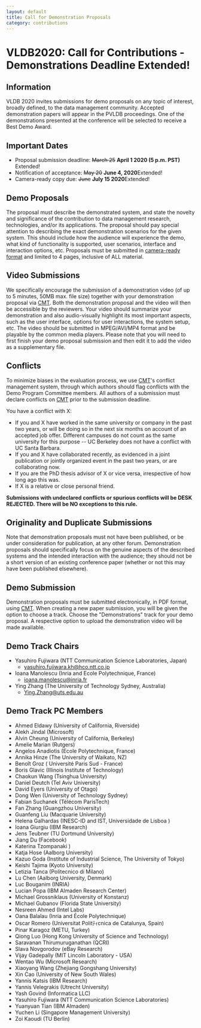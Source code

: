 ```yaml
---
layout: default
title: Call for Demonstration Proposals
category: contributions
---
```


# VLDB2020: Call for Contributions - Demonstrations <span class="badge">Deadline Extended!</span>

## Information

VLDB 2020 invites submissions for demo proposals on any topic of interest, broadly defined, to the data management community. Accepted demonstration papers will appear in the PVLDB proceedings. One of the demonstrations presented at the conference will be selected to receive a Best Demo Award.

## Important Dates

* Proposal submission deadline: <s>March 25</s> **April 1 2020 (5 p.m. PST)** <span class="badge">Extended!</span>
* Notification of acceptance: <s>May 20</s> **June 4, 2020**<span class="badge">Extended!</span>
* Camera-ready copy due: <s>June</s> **July 15 2020**<span class="badge">Extended!</span>

## Demo Proposals

The proposal must describe the demonstrated system, and state the novelty and significance of the contribution to data management research, technologies, and/or its applications. The proposal should pay special attention to describing the exact demonstration scenarios for the given system. This should include how the audience will experience the demo, what kind of functionality is supported, user scenarios, interface and interaction options, etc. Proposals must be submitted in [camera-ready format](https://vldb2020.org/formatting-guidelines.html) and limited to 4 pages, inclusive of ALL material.

## Video Submissions

We specifically encourage the submission of a demonstration video (of up to 5 minutes, 50MB max. file size) together with your demonstration proposal via [CMT](https://cmt3.research.microsoft.com/VLDB2020/). Both the demonstration proposal and the video will then be accessible by the reviewers. Your video should summarize your demonstration and also audio-visually highlight its most important aspects, such as the user interface, options for user interactions, the system setup, etc. The video should be submitted in MPEG/AVI/MP4 format and be playable by the common media players. Please note that you will need to first finish your demo proposal submission and then edit it to add the video as a supplementary file.

## Conflicts

To minimize biases in the evaluation process, we use [CMT](https://cmt3.research.microsoft.com/VLDB2020/)'s conflict management system, through which authors should flag conflicts with the Demo Program Committee members. All authors of a submission must declare conflicts on [CMT](https://cmt3.research.microsoft.com/VLDB2020/) prior to the submission deadline.

You have a conflict with X:
* If you and X have worked in the same university or company in the past two years, or will be doing so in the next six months on account of an accepted job offer. Different campuses do not count as the same university for this purpose -- UC Berkeley does not have a conflict with UC Santa Barbara.
* If you and X have collaborated recently, as evidenced in a joint publication or jointly organized event in the past two years, or are collaborating now.
* If you are the PhD thesis advisor of X or vice versa, irrespective of how long ago this was.
* If X is a relative or close personal friend.

**Submissions with undeclared conflicts or spurious conflicts will be DESK REJECTED. There will be NO exceptions to this rule.**

## Originality and Duplicate Submissions

Note that demonstration proposals must not have been published, or be under consideration for publication, at any other forum. Demonstration proposals should specifically focus on the genuine aspects of the described systems and the intended interaction with the audience; they should not be a short version of an existing conference paper (whether or not this may have been published elsewhere).

## Demo Submission

Demonstration proposals must be submitted electronically, in PDF format, using [CMT](https://cmt3.research.microsoft.com/VLDB2020/). When creating a new paper submission, you will be given the option to choose a track. Choose the "Demonstrations" track for your demo proposal. A respective option to upload the demonstration video will be made available.

## Demo Track Chairs

* Yasuhiro Fujiwara (NTT Communication Science Laboratories, Japan)
  * <yasuhiro.fujiwara.kh@hco.ntt.co.jp>
* Ioana Manolescu (Inria and Ecole Polytechnique, France)
  * <ioana.manolescu@inria.fr>
* Ying Zhang (The University of Technology Sydney, Australia)
  * <Ying.Zhang@uts.edu.au>

## Demo Track PC Members

* Ahmed	Eldawy	(University of California, Riverside)
* Alekh 	Jindal	(Microsoft)
* Alvin	Cheung	(University of California, Berkeley)
* Amelie	Marian	(Rutgers)
* Angelos	Anadiotis	(Ecole Polytechnique, France)
* Annika 	Hinze	(The University of Waikato, NZ)
* Benoît	Groz	( Université Paris Sud - France)
* Boris	Glavic	(Illinois Institute of Technology)
* Chaokun	Wang	(Tsinghua University)
* Daniel	Deutch	(Tel Aviv University)
* David	Eyers	(University of Otago)
* Dong	Wen	(University of Technology Sydney)
* Fabian	Suchanek	(Télécom ParisTech)
* Fan	Zhang	(Guangzhou University)
* Guanfeng	Liu	(Macquarie University)
* Helena	Galhardas	(INESC-ID and IST, Universidade de Lisboa )
* Ioana	Giurgiu	(IBM Research)
* Jens	Teubner	(TU Dortmund University)
* Jiang	Du	(Facebook)
* Katerina	Tzompanaki		)
* Katja	Hose	(Aalborg University)
* Kazuo 	Goda	(Institute of Industrial Science, The University of Tokyo)
* Keishi	Tajima	(Kyoto University)
* Letizia	Tanca	(Politecnico di Milano)
* Lu	Chen	(Aalborg University, Denmark)
* Luc	Bouganim	(INRIA)
* Lucian	Popa	(IBM Almaden Research Center)
* Michael	Grossniklaus	(University of Konstanz)
* Michael	Gubanov	(Florida State University)
* Nesreen	Ahmed	(Intel Labs)
* Oana	Balalau	(Inria and École  Polytechnique)
* Oscar	Romero	(Universitat Politﾃｨcnica de Catalunya, Spain)
* Pinar	Karagoz	(METU, Turkey)
* Qiong	Luo	(Hong Kong University of Science and Technology)
* Saravanan	Thirumuruganathan	(QCRI)
* Slava	Novgorodov	(eBay Research)
* Vijay	Gadepally	(MIT Lincoln Laboratory - USA)
* Wentao	Wu	(Microsoft Research)
* Xiaoyang	Wang	(Zhejiang Gongshang University)
* Xin	Cao	(University of New South Wales)
* Yannis	Katsis	(IBM Research)
* Yannis	Velegrakis	(Utrecht University)
* Yash	Govind	(Informatica LLC)
* Yasuhiro	Fujiwara	(NTT Communication Science Laboratories)
* Yuanyuan	Tian	(IBM Almaden)
* Yuchen	Li	(Singapore Management University)
* Zoi	Kaoudi	(TU Berlin)

